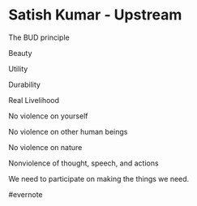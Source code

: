 # Satish Kumar - Upstream

The BUD principle

Beauty

Utility

Durability

Real Livelihood

No violence on yourself

No violence on other human beings

No violence on nature

Nonviolence of thought, speech, and actions

We need to participate on making the things we need.

\#evernote

